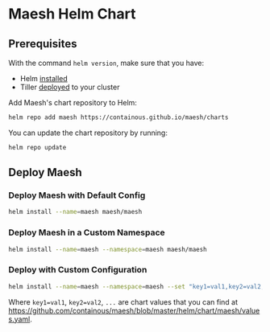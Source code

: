 # Maesh Helm Chart

## Prerequisites

With the command `helm version`, make sure that you have:
- Helm [installed](https://helm.sh/docs/using_helm/#installing-helm) 
- Tiller [deployed](https://helm.sh/docs/using_helm/#installing-tiller) to your cluster 

Add Maesh's chart repository to Helm:

```bash
helm repo add maesh https://containous.github.io/maesh/charts
```

You can update the chart repository by running:

```bash
helm repo update
```

## Deploy Maesh

### Deploy Maesh with Default Config

```bash
helm install --name=maesh maesh/maesh
```

### Deploy Maesh in a Custom Namespace

```bash
helm install --name=maesh --namespace=maesh maesh/maesh
```

### Deploy with Custom Configuration

```bash
helm install --name=maesh --namespace=maesh --set "key1=val1,key2=val2,..." maesh/maesh
```

Where `key1=val1`, `key2=val2`, `...` are chart values that you can find at <https://github.com/containous/maesh/blob/master/helm/chart/maesh/values.yaml>.
